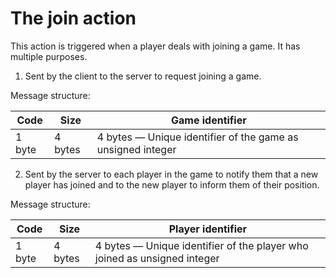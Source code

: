 # The join action

This action is triggered when a player deals with joining a game. It has multiple purposes.

1. Sent by the client to the server to request joining a game.

Message structure:

| Code   | Size    | Game identifier                                             |
|--------|---------|-------------------------------------------------------------|
| 1 byte | 4 bytes | 4 bytes — Unique identifier of the game as unsigned integer |

2. Sent by the server to each player in the game to notify them that a new player has joined and to the new player to inform them of their position.

Message structure:

| Code   | Size    | Player identifier                                                        |
|--------|---------|--------------------------------------------------------------------------|
| 1 byte | 4 bytes | 4 bytes — Unique identifier of the player who joined as unsigned integer |
